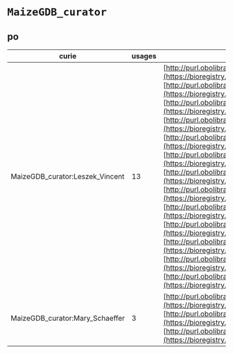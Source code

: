 # `MaizeGDB_curator`

## po

| curie                           |   usages | nodes                                                                                                                                                                                                                                                                                                                                                                                                                                                                                                                                                                                                                                                                                                                                                                                                                                                                                                                                                                                                                                                                                                                                                                                                                                                                                                                                                                                                                                                                                             |
|---------------------------------|----------|---------------------------------------------------------------------------------------------------------------------------------------------------------------------------------------------------------------------------------------------------------------------------------------------------------------------------------------------------------------------------------------------------------------------------------------------------------------------------------------------------------------------------------------------------------------------------------------------------------------------------------------------------------------------------------------------------------------------------------------------------------------------------------------------------------------------------------------------------------------------------------------------------------------------------------------------------------------------------------------------------------------------------------------------------------------------------------------------------------------------------------------------------------------------------------------------------------------------------------------------------------------------------------------------------------------------------------------------------------------------------------------------------------------------------------------------------------------------------------------------------|
| MaizeGDB_curator:Leszek_Vincent |       13 | [http://purl.obolibrary.org/obo/PO:0006339](https://bioregistry.io/http://purl.obolibrary.org/obo/PO:0006339), [http://purl.obolibrary.org/obo/PO:0006340](https://bioregistry.io/http://purl.obolibrary.org/obo/PO:0006340), [http://purl.obolibrary.org/obo/PO:0009067](https://bioregistry.io/http://purl.obolibrary.org/obo/PO:0009067), [http://purl.obolibrary.org/obo/PO:0009101](https://bioregistry.io/http://purl.obolibrary.org/obo/PO:0009101), [http://purl.obolibrary.org/obo/PO:0009102](https://bioregistry.io/http://purl.obolibrary.org/obo/PO:0009102), [http://purl.obolibrary.org/obo/PO:0009103](https://bioregistry.io/http://purl.obolibrary.org/obo/PO:0009103), [http://purl.obolibrary.org/obo/PO:0009104](https://bioregistry.io/http://purl.obolibrary.org/obo/PO:0009104), [http://purl.obolibrary.org/obo/PO:0009105](https://bioregistry.io/http://purl.obolibrary.org/obo/PO:0009105), [http://purl.obolibrary.org/obo/PO:0009107](https://bioregistry.io/http://purl.obolibrary.org/obo/PO:0009107), [http://purl.obolibrary.org/obo/PO:0009108](https://bioregistry.io/http://purl.obolibrary.org/obo/PO:0009108), [http://purl.obolibrary.org/obo/PO:0009109](https://bioregistry.io/http://purl.obolibrary.org/obo/PO:0009109), [http://purl.obolibrary.org/obo/PO:0020126](https://bioregistry.io/http://purl.obolibrary.org/obo/PO:0020126), [http://purl.obolibrary.org/obo/PO:0020136](https://bioregistry.io/http://purl.obolibrary.org/obo/PO:0020136) |
| MaizeGDB_curator:Mary_Schaeffer |        3 | [http://purl.obolibrary.org/obo/PO:0007032](https://bioregistry.io/http://purl.obolibrary.org/obo/PO:0007032), [http://purl.obolibrary.org/obo/PO:0007041](https://bioregistry.io/http://purl.obolibrary.org/obo/PO:0007041), [http://purl.obolibrary.org/obo/PO:0007047](https://bioregistry.io/http://purl.obolibrary.org/obo/PO:0007047)                                                                                                                                                                                                                                                                                                                                                                                                                                                                                                                                                                                                                                                                                                                                                                                                                                                                                                                                                                                                                                                                                                                                                       |
